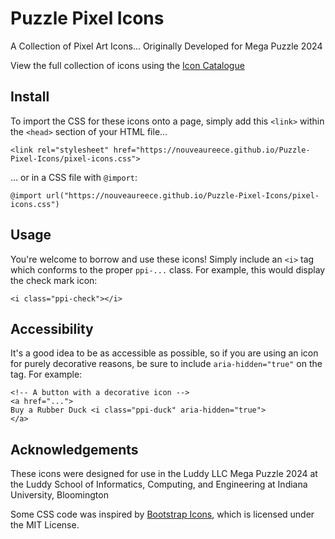 # Puzzle Pixel Icons
A Collection of Pixel Art Icons... Originally Developed for Mega Puzzle 2024  

View the full collection of icons using the [Icon Catalogue](https://nouveaureece.github.io/Puzzle-Pixel-Icons/)

## Install
To import the CSS for these icons onto a page, simply add this `<link>` within the `<head>` section of your HTML file...
```
<link rel="stylesheet" href="https://nouveaureece.github.io/Puzzle-Pixel-Icons/pixel-icons.css">
```
... or in a CSS file with `@import`:
```
@import url("https://nouveaureece.github.io/Puzzle-Pixel-Icons/pixel-icons.css")
```
## Usage
You're welcome to borrow and use these icons! Simply include an `<i>` tag which conforms to the proper `ppi-...` class. For example, this would display the check mark icon:
``` 
<i class="ppi-check"></i>
```

## Accessibility
It's a good idea to be as accessible as possible, so if you are using an icon for purely decorative reasons, be sure to include `aria-hidden="true"` on the tag. For example:
```
<!-- A button with a decorative icon -->
<a href="...">
Buy a Rubber Duck <i class="ppi-duck" aria-hidden="true">
</a>
```

## Acknowledgements
These icons were designed for use in the Luddy LLC Mega Puzzle 2024 at the Luddy School of Informatics, Computing, and Engineering at Indiana University, Bloomington  

Some CSS code was inspired by [Bootstrap Icons](https://icons.getbootstrap.com/), which is licensed under the MIT License.  
